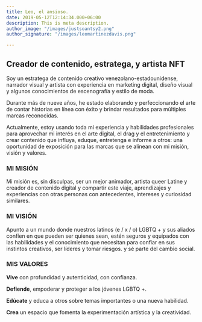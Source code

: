 ```yaml
---
title: Leo, el ansioso.
date: 2019-05-12T12:14:34.000+06:00
description: This is meta description.
author_image: "/images/justsoantsy2.png"
author_signature: "/images/leomartinezdavis.png"

---
```

## Creador de contenido, estratega, y artista NFT

Soy un estratega de contenido creativo venezolano-estadounidense, narrador visual y artista con experiencia en marketing digital, diseño visual y algunos conocimientos de escenografía y estilo de moda.

Durante más de nueve años, he estado elaborando y perfeccionando el arte de contar historias en línea con éxito y brindar resultados para múltiples marcas reconocidas.

Actualmente, estoy usando toda mi experiencia y habilidades profesionales para aprovechar mi interés en el arte digital, el drag y el entretenimiento y crear contenido que influya, eduque, entretenga e informe a otros: una oportunidad de exposición para las marcas que se alinean con mi misión, visión y valores.

### 

### MI MISIÓN

Mi misión es, sin disculpas, ser un mejor animador, artista queer Latine y creador de contenido digital y compartir este viaje, aprendizajes y experiencias con otras personas con antecedentes, intereses y curiosidad similares.

### MI VISIÓN

Apunto a un mundo donde nuestros latinos (e / x / o) LGBTQ + y sus aliados confíen en que pueden ser quienes sean, estén seguros y equipados con las habilidades y el conocimiento que necesitan para confiar en sus instintos creativos, ser líderes y tomar riesgos. y sé parte del cambio social.

### MIS VALORES

**Vive** con profundidad y autenticidad, con confianza.

**Defiende**, empoderar y proteger a los jóvenes LGBTQ +.

**Edúcate** y educa a otros sobre temas importantes o una nueva habilidad.

**Crea** un espacio que fomenta la experimentación artística y la creatividad.